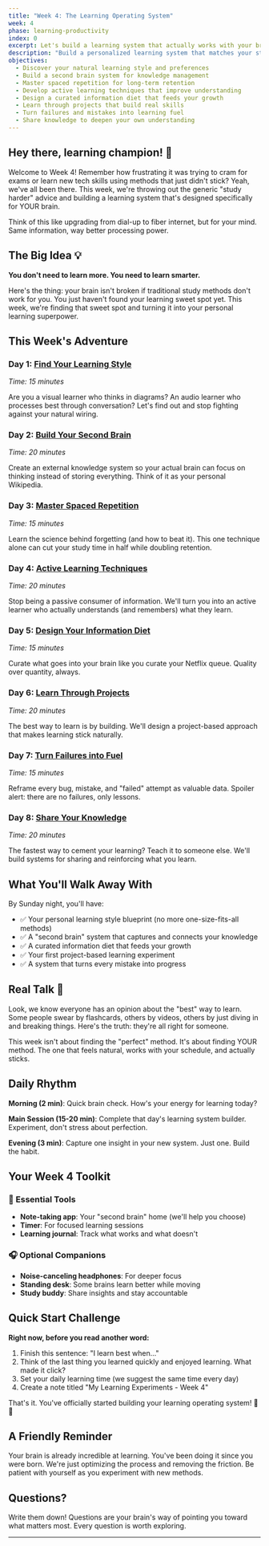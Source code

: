 ```yaml
---
title: "Week 4: The Learning Operating System"
week: 4
phase: learning-productivity
index: 0
excerpt: Let's build a learning system that actually works with your brain (not against it)
description: "Build a personalized learning system that matches your style, create a second brain for knowledge management, and develop active learning techniques that make knowledge stick."
objectives:
  - Discover your natural learning style and preferences
  - Build a second brain system for knowledge management
  - Master spaced repetition for long-term retention
  - Develop active learning techniques that improve understanding
  - Design a curated information diet that feeds your growth
  - Learn through projects that build real skills
  - Turn failures and mistakes into learning fuel
  - Share knowledge to deepen your own understanding
---
```


## Hey there, learning champion! 👋

Welcome to Week 4! Remember how frustrating it was trying to cram for exams or
learn new tech skills using methods that just didn't stick? Yeah, we've all been
there. This week, we're throwing out the generic "study harder" advice and
building a learning system that's designed specifically for YOUR brain.

Think of this like upgrading from dial-up to fiber internet, but for your mind.
Same information, way better processing power.

## The Big Idea 💡

**You don't need to learn more. You need to learn smarter.**

Here's the thing: your brain isn't broken if traditional study methods don't
work for you. You just haven't found your learning sweet spot yet. This week,
we're finding that sweet spot and turning it into your personal learning
superpower.

## This Week's Adventure

### Day 1: [Find Your Learning Style](./01-learning-style)

_Time: 15 minutes_

Are you a visual learner who thinks in diagrams? An audio learner who processes
best through conversation? Let's find out and stop fighting against your natural
wiring.

### Day 2: [Build Your Second Brain](./02-second-brain)

_Time: 20 minutes_

Create an external knowledge system so your actual brain can focus on thinking
instead of storing everything. Think of it as your personal Wikipedia.

### Day 3: [Master Spaced Repetition](./03-spaced-repetition)

_Time: 15 minutes_

Learn the science behind forgetting (and how to beat it). This one technique
alone can cut your study time in half while doubling retention.

### Day 4: [Active Learning Techniques](./04-active-learning)

_Time: 20 minutes_

Stop being a passive consumer of information. We'll turn you into an active
learner who actually understands (and remembers) what they learn.

### Day 5: [Design Your Information Diet](./05-information-diet)

_Time: 15 minutes_

Curate what goes into your brain like you curate your Netflix queue. Quality
over quantity, always.

### Day 6: [Learn Through Projects](./06-project-learning)

_Time: 20 minutes_

The best way to learn is by building. We'll design a project-based approach that
makes learning stick naturally.

### Day 7: [Turn Failures into Fuel](./07-failure-learning)

_Time: 15 minutes_

Reframe every bug, mistake, and "failed" attempt as valuable data. Spoiler
alert: there are no failures, only lessons.

### Day 8: [Share Your Knowledge](./08-knowledge-sharing)

_Time: 20 minutes_

The fastest way to cement your learning? Teach it to someone else. We'll build
systems for sharing and reinforcing what you learn.

## What You'll Walk Away With

By Sunday night, you'll have:

- ✅ Your personal learning style blueprint (no more one-size-fits-all methods)
- ✅ A "second brain" system that captures and connects your knowledge
- ✅ A curated information diet that feeds your growth
- ✅ Your first project-based learning experiment
- ✅ A system that turns every mistake into progress

## Real Talk 💬

Look, we know everyone has an opinion about the "best" way to learn. Some people
swear by flashcards, others by videos, others by just diving in and breaking
things. Here's the truth: they're all right for someone.

This week isn't about finding the "perfect" method. It's about finding YOUR
method. The one that feels natural, works with your schedule, and actually
sticks.

## Daily Rhythm

**Morning (2 min)**: Quick brain check. How's your energy for learning today?

**Main Session (15-20 min)**: Complete that day's learning system builder.
Experiment, don't stress about perfection.

**Evening (3 min)**: Capture one insight in your new system. Just one. Build the
habit.

## Your Week 4 Toolkit

### 📱 Essential Tools

- **Note-taking app**: Your "second brain" home (we'll help you choose)
- **Timer**: For focused learning sessions
- **Learning journal**: Track what works and what doesn't

### 🎧 Optional Companions

- **Noise-canceling headphones**: For deeper focus
- **Standing desk**: Some brains learn better while moving
- **Study buddy**: Share insights and stay accountable

## Quick Start Challenge

**Right now, before you read another word:**

1. Finish this sentence: "I learn best when..."
2. Think of the last thing you learned quickly and enjoyed learning. What made
   it click?
3. Set your daily learning time (we suggest the same time every day)
4. Create a note titled "My Learning Experiments - Week 4"

That's it. You've officially started building your learning operating system!
🧠✨

## A Friendly Reminder

Your brain is already incredible at learning. You've been doing it since you
were born. We're just optimizing the process and removing the friction. Be
patient with yourself as you experiment with new methods.

## Questions?

Write them down! Questions are your brain's way of pointing you toward what
matters most. Every question is worth exploring.

---
